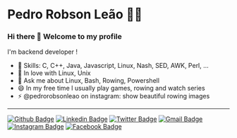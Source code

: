 # Pedro Robson Leão  :man_technologist:

### Hi there 👋 Welcome to my profile

I'm backend developer !

 - 📌 Skills: C, C++, Java, Javascript, Linux, Nash, SED, AWK, Perl, ...
 - 💙 In love with Linux, Unix
 - 💬 Ask me about Linux, Bash, Rowing, Powershell
 - 😄 In my free time I usually play games, rowing and watch series
 - ⚡ @pedrorobsonleao on instagram: show beautiful rowing images 
 ----

[![Github Badge](https://img.shields.io/badge/-pedrorobsonleao-000?style=flat-square&logo=Github&logoColor=white&link=https://github.com/pedrorobsonleao)](https://github.com/pedrorobsonleao)
[![Linkedin Badge](https://img.shields.io/badge/-pedroleao-blue?style=flat-square&logo=Linkedin&logoColor=white&link=https://www.linkedin.com/in/pedroleao/)](https://www.linkedin.com/in/pedroleao/)
[![Twitter Badge](https://img.shields.io/badge/-pedrorobsonleao-1ca0f1?style=flat-square&labelColor=1ca0f1&logo=twitter&logoColor=white&link=https://twitter.com/lgdbittencourt)](https://twitter.com/pedrorobsonleao)
[![Gmail Badge](https://img.shields.io/badge/-pedro.leao@gmail.com-c14438?style=flat-square&logo=Gmail&logoColor=white&link=mailto:pedro.leao@gmail.com)](mailto:pedro.leao@gmail.com)
[![Instagram Badge](https://img.shields.io/badge/-@pedrorobsonleao-C13584?style=flat-square&labelColor=C13584&logo=instagram&logoColor=white&link=https://www.instagram.com/pedrorobsonleao/)](https://www.instagram.com/pedrorobsonleao/)
[![Facebook Badge](https://img.shields.io/badge/-pedro.r.leao-DodgerBlue?style=flat-square&logo=Facebook&logoColor=white&link=https://fb.me/pedro.r.leao)](https://fb.me/pedro.r.leao)

<!--
**pedrorobsonleao/pedrorobsonleao** is a ✨ _special_ ✨ repository because its `README.md` (this file) appears on your GitHub profile.

Here are some ideas to get you started:

- 🔭 I’m currently working on ...
- 🌱 I’m currently learning ...
- 👯 I’m looking to collaborate on ...
- 🤔 I’m looking for help with ...
- 💬 Ask me about ...
- 📫 How to reach me: ...
- 😄 Pronouns: ...
- ⚡ Fun fact: ...
-->
